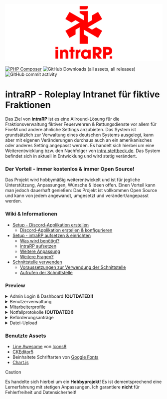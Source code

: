 ![intraRP Logo](/.github/intrarp_banner.png)

[![PHP Composer](https://github.com/intraRP/intraRP/actions/workflows/php.yml/badge.svg)](https://github.com/intraRP/intraRP/actions/workflows/php.yml) ![GitHub Downloads (all assets, all releases)](https://img.shields.io/github/downloads/intraRP/intraRP/total) ![GitHub commit activity](https://img.shields.io/github/commit-activity/m/intraRP/intraRP)

# intraRP - Roleplay Intranet für fiktive Fraktionen

Das Ziel von **intraRP** ist es eine Allround-Lösung für die Fraktionsverwaltung fiktiver Feuerwehren & Rettungsdienste vor allem für FiveM und andere ähnliche Settings anzubieten. Das System ist grundsätzlich zur Verwaltung eines deutschen Systems ausgelegt, kann aber mit eigenen Veränderungen durchaus auch an ein amerikanisches oder anderes Setting angepasst werden. Es handelt sich hierbei um eine Weiterentwicklung bzw. den Nachfolger von [intra.stettbeck.de](https://github.com/itshypax/intra.stettbeck.de). Das System befindet sich in aktuell in Entwicklung und wird stetig verändert.

### **Der Vorteil - immer kostenlos & immer Open Source!**

Das Projekt wird hobbymäßig weiterentwickelt und ist für jegliche Unterstützung, Anpassungen, Wünsche & Ideen offen. Einen Vorteil kann man jedoch dauerhaft genießen: Das Projekt ist vollkommen Open Source und kann von jedem angewandt, umgesetzt und verändert/angepasst werden.

### Wiki & Informationen

- [Setup - Discord-Applikation erstellen](https://docs.intrarp.de/intrarp/discord-applikation-erstellen)
  - [Discord-Applikation erstellen & konfigurieren](https://docs.intrarp.de/intrarp/discord-applikation-erstellen#discord-applikation-erstellen-and-konfigurieren)
- [Setup ‐ intraRP aufsetzen & einrichten](https://docs.intrarp.de/intrarp/intrarp-aufsetzen-and-einrichten)
  - [Was wird benötigt?](https://docs.intrarp.de/intrarp/intrarp-aufsetzen-and-einrichten#was-wird-benotigt)
  - [intraRP aufsetzen](https://docs.intrarp.de/intrarp/intrarp-aufsetzen-and-einrichten#intrarp-aufsetzen)
  - [Weitere Anpassung](https://docs.intrarp.de/intrarp/intrarp-aufsetzen-and-einrichten#weitere-anpassung)
  - [Weitere Fragen?](https://docs.intrarp.de/intrarp/intrarp-aufsetzen-and-einrichten#weitere-fragen)
- [Schnittstelle verwenden](https://docs.intrarp.de/intrarp/schnittstelle-verwenden)
  - [Voraussetzungen zur Verwendung der Schnittstelle](https://docs.intrarp.de/intrarp/schnittstelle-verwenden#voraussetzungen-zur-verwendung-der-schnittstelle)
  - [Aufrufen der Schnittstelle](https://docs.intrarp.de/intrarp/schnittstelle-verwenden#aufrufen-der-schnittstelle)

### Preview

<details>
  <summary>Admin Login & Dashboard <b>(OUTDATED!)</b></summary>
  Login-Seite
  <img src="/.github/PREVIEW/loginpage.png">
  
  Dashboard
  <img src="/.github/PREVIEW/dashboard.png">
</details>
<details>
  <summary>Benutzerverwaltung</summary>
  Benutzerliste
  <img src="/.github/PREVIEW/userList.png">

Benutzer bearbeiten
<img src="/.github/PREVIEW/userEdit.png">

</details>
<details>
  <summary>Mitarbeiterprofile</summary>
  Mitarbeiter anlegen
  <img src="/.github/PREVIEW/aktenCreate.png">
  
  Mitarbeiter-Übersicht
  <img src="/.github/PREVIEW/aktenListe.png">

Mitarbeiterprofil
<img src="/.github/PREVIEW/aktenView1.png">
<img src="/.github/PREVIEW/aktenView2.png">

</details>
<details>
  <summary>Notfallprotokolle <b>(OUTDATED!)</b></summary>
  Protokoll anlegen
  <img src="/.github/PREVIEW/ediviCreate1.png">
  <img src="/.github/PREVIEW/ediviCreate2.png">
  
  Protokollübersicht
  <img src="/.github/PREVIEW/ediviList.png">

QM-Optionen<br>
<img src="/.github/PREVIEW/ediviQMLog.png">
<img src="/.github/PREVIEW/ediviQMOptions.png">

</details>
<details>
  <summary>Beförderungsanträge</summary>
  Benutzer-Ansicht
  <img src="/.github/PREVIEW/befAntragUser.png">
  <img src="/.github/PREVIEW/befAntragViewUser.png">
  
  Liste der Anträge
  <img src="/.github/PREVIEW/befAntragList.png">

Admininistrative Ansicht
<img src="/.github/PREVIEW/befAntragViewAdmin.png">

</details>
<details>
  <summary>Datei-Upload</summary>
  Upload-Seite
  <img src="/.github/PREVIEW/fileUpload.png">
  
  Log aller Uploads
  <img src="/.github/PREVIEW/fileLog.png">
</details>

### Benutzte Assets

- [Line Awesome](https://icons8.com/line-awesome) von [Icons8](https://icons8.com/)
- [CKEditor5](https://ckeditor.com/)
- Beinhaltete Schriftarten von [Google Fonts](https://fonts.google.com/)
- [Chart.js](https://www.chartjs.org/)

> [!CAUTION]
> Es handelte sich hierbei um ein **Hobbyprojekt**! Es ist dementsprechend eine Lernerfahrung mit stetigen Anpassungen. Ich garantiere **nicht** für Fehlerfreiheit und Datensicherheit!
